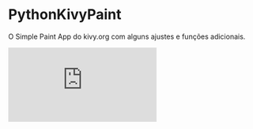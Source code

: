 # PythonKivyPaint
O Simple Paint App do kivy.org com alguns ajustes e funções adicionais.

![paint](https://kivy.org/doc/stable/tutorials/firstwidget.html?highlight=simples%20paint)

